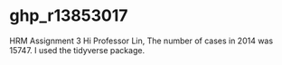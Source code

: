 # ghp_r13853017
HRM Assignment 3
Hi Professor Lin,
The number of cases in 2014 was 15747.
I used the tidyverse package.
